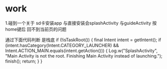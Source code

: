 # work
1.碰到一个关于 sd卡安装app 与直接安装会splashActivity 与guideActivity 按home键后 回不到当前页的问题

通过下面代码判断 是栈底
if (!isTaskRoot()) {
			final Intent intent = getIntent();
			if (intent.hasCategory(Intent.CATEGORY_LAUNCHER) && Intent.ACTION_MAIN.equals(intent.getAction())) {
				Log.w("SplashActivity", "Main Activity is not the root.  Finishing Main Activity instead of launching.");
				finish();
				return;
			}
		}
